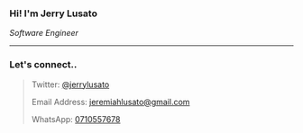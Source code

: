 ### Hi! I'm Jerry Lusato
*Software Engineer*

---

### Let's connect..

> Twitter: [@jerrylusato](https://twitter.com/jerrylusato)
>
> Email Address: [jeremiahlusato@gmail.com](mailto:jeremiahlusato@gmail.com)
> 
> WhatsApp: [0710557678](https://wa.me/255710557678)
> 
